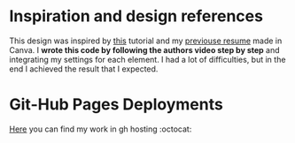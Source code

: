 # **Inspiration and design references**
This design was inspired by [this](https://youtu.be/zAVhHHS_IH4) tutorial and my [previouse resume](https://www.canva.com/design/DAEgUobQBDs/5g3Szmf1whSjIX_Zak9XMA/view?utm_content=DAEgUobQBDs&utm_campaign=designshare&utm_medium=link&utm_source=sharebutton) made in Canva.
I **wrote this code by following the authors video step by step** and integrating my settings for each element. I had a lot of difficulties, but in the end I achieved the result that I expected.
# Git-Hub Pages Deployments 
[Here](https://lunali98.github.io/CSS-homework-CV/) you can find my work in gh hosting :octocat:
